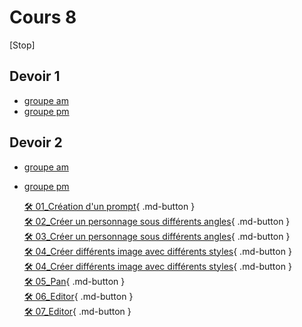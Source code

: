 # Cours 8


[Stop]
## Devoir 1
* [groupe am](https://forms.office.com/Pages/ResponsePage.aspx?id=x5Wp_94QyE6V2yjtBXZFXdLFAGnr8T1OlA16PpceeFJUMEZYREJBS1dVR0tBWFRISFJVNEg0OVlBOS4u
)  <br>  
* [groupe pm](https://forms.office.com/Pages/ResponsePage.aspx?id=x5Wp_94QyE6V2yjtBXZFXdLFAGnr8T1OlA16PpceeFJUNkYwSkdGVU1DTk1PTDlaM0VZMVk2ODFWRC4u
)  <br> 


## Devoir 2
* [groupe am](https://forms.office.com/Pages/ResponsePage.aspx?id=x5Wp_94QyE6V2yjtBXZFXdLFAGnr8T1OlA16PpceeFJUOExTWUlHWTVNRVVGOUo2TkEzQjFMRkNGOS4u)  <br>  
* [groupe pm](https://forms.office.com/Pages/ResponsePage.aspx?id=x5Wp_94QyE6V2yjtBXZFXdLFAGnr8T1OlA16PpceeFJUOUNBVTdaWktOV1ZSMExUWjg5OVZQRTNXMi4u)  <br> 


  [🛠️ 01_Création d'un prompt](./exercices_ai/01_creation_prompt.md){ .md-button }  <br>
  [🛠️ 02_Créer un personnage sous différents angles](./exercices_ai/02_personnage_differents_angles.md){ .md-button }  <br>
  [🛠️ 03_Créer un personnage sous différents angles](./exercices_ai/03_personnage_different_background.md){ .md-button }  <br>
  [🛠️ 04_Créer différents image avec différents styles](./exercices_ai/04_creer_image_style_01.md){ .md-button }  <br>
  [🛠️ 04_Créer différents image avec différents styles](./exercices_ai/04_creer_image_style_02.md){ .md-button }  <br>
  [🛠️ 05_Pan](./exercices_ai/05_pan.md){ .md-button }  <br>
  [🛠️ 06_Editor](./exercices_ai/06_editor.md){ .md-button }  <br>
  [🛠️ 07_Editor](./exercices_ai/07_upscale_telecharger){ .md-button }  <br>
